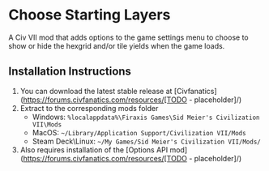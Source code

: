 # Choose Starting Layers

A Civ VII mod that adds options to the game settings menu to choose to show or hide the hexgrid and/or tile yields when the game loads.

## Installation Instructions
1. You can download the latest stable release at [Civfanatics](https://forums.civfanatics.com/resources/[TODO - placeholder]/)
2. Extract to the corresponding mods folder
    * Windows: `%localappdata%\Firaxis Games\Sid Meier's Civilization VII\Mods`
    * MacOS: `~/Library/Application Support/Civilization VII/Mods`
    * Steam Deck\Linux: `~/My Games/Sid Meier's Civilization VII/Mods/`
3. Also requires installation of the [Options API mod](https://forums.civfanatics.com/resources/[TODO - placeholder]/)